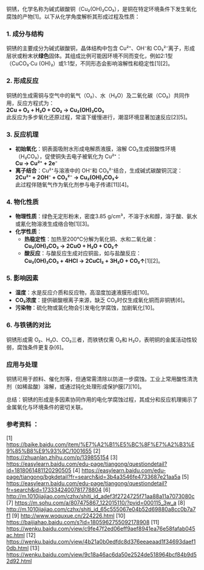 铜锈，化学名称为碱式碳酸铜（Cu₂(OH)₂CO₃），是铜在特定环境条件下发生氧化腐蚀的产物[1]。以下从化学角度解析其形成过程及性质：

### 1. **成分与结构**
铜锈的主要成分为碱式碳酸铜，晶体结构中包含 Cu²⁺、OH⁻和 CO₃²⁻离子，形成层状或粉末状**绿色**固体。其组成比例可能因环境不同而变化，例如2:1型（CuCO₃·Cu (OH)₂）或1:1型，不同形态会影响溶解性和稳定性[1][2]。

### 2. **形成反应**
铜锈的生成需铜与空气中的氧气（O₂）、水（H₂O）及二氧化碳（CO₂）共同作用，反应方程式为：  
**2Cu + O₂ + H₂O + CO₂ → Cu₂(OH)₂CO₃**  
此反应为多步氧化还原过程，常温下缓慢进行，潮湿环境显著加速反应[2][5]。
### 3. **反应机理**
- **初始氧化**：铜表面吸附水形成电解质液膜，溶解 CO₂生成弱酸性环境（H₂CO₃），促使铜失去电子被氧化为 Cu²⁺：  
  **Cu → Cu²⁺ + 2e⁻**  
- **离子结合**：Cu²⁺与溶液中的 OH⁻和 CO₃²⁻结合，生成碱式碳酸铜沉淀：  
  **2Cu²⁺ + 2OH⁻ + CO₃²⁻ → Cu₂(OH)₂CO₃↓**  
此过程伴随氧气作为氧化剂参与电子传递[11][4]。

### 4. **物化性质**
- **物理性质**：绿色无定形粉末，密度3.85 g/cm³，不溶于水和醇，溶于酸、氨水或氰化物溶液生成络合物[1][3]。
- **化学性质**：  
  - **热稳定性**：加热至200℃分解为氧化铜、水和二氧化碳：  
    **Cu₂(OH)₂CO₃ → 2CuO + H₂O + CO₂↑**  
  - **酸反应**：与酸反应生成对应铜盐，如与盐酸反应：  
    **Cu₂(OH)₂CO₃ + 4HCl → 2CuCl₂ + 3H₂O + CO₂↑**[1][2]。

### 5. **影响因素**
- **湿度**：水是反应介质和反应物，高湿度加速液膜形成[10]。
- **CO₂浓度**：提供碳酸根离子来源，缺乏 CO₂时仅生成氧化铜而非铜锈[6]。
- **污染物**：硫化物或氯化物会引发电化学腐蚀，加剧氧化[10]。

### 6. **与铁锈的对比**
铜锈形成需 O₂、H₂O、CO₂三者，而铁锈仅需 O₂和 H₂O，表明铜的金属活动性较弱，腐蚀条件更复杂[6]。

### 应用与处理
铜锈可用于颜料、催化剂等，但通常需清除以防进一步腐蚀。工业上常用酸性清洗剂（如稀盐酸）溶解，或通过钝化处理形成保护膜[7][10]。

总结：铜锈的形成是多因素协同作用的电化学腐蚀过程，其成分和反应机理揭示了金属氧化与环境条件的密切关联。

### 参考资料 ：
[1] https://baike.baidu.com/item/%E7%A2%B1%E5%BC%8F%E7%A2%B3%E9%85%B8%E9%93%9C/1001655
[2] https://zhuanlan.zhihu.com/p/139855154
[3] https://easylearn.baidu.com/edu-page/tiangong/questiondetail?id=1818061481120290505
[4] https://easylearn.baidu.com/edu-page/tiangong/bgkdetail?fr=search&id=3b4a3546fe4733687e21aa5a
[5] https://easylearn.baidu.com/edu-page/tiangong/questiondetail?fr=search&id=1733342400781778804
[6] http://m.1010jiajiao.com/czhx/shiti_id_adef3f2724725f71aa88a11a7073080c
[7] https://m.sohu.com/a/807475867_122015110/?pvid=000115_3w_a
[8] http://m.1010jiajiao.com/czhx/shiti_id_65c555067e04b52d69880a8cc0b7a7f1
[9] http://www.woquxue.cn/224226.html
[10] https://baijiahao.baidu.com/s?id=1805962755092178908
[11] https://wenku.baidu.com/view/c9fe47f2ed06eff9aef8941ea76e58fafab045ac.html
[12] https://wenku.baidu.com/view/4b21a0b0edfdc8d376eeaeaad1f34693daef10db.html
[13] https://wenku.baidu.com/view/9c18a46ac6da50e2524de518964bcf84b9d52d92.html